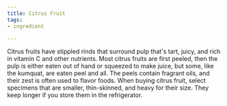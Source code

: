```yaml
---
title: Citrus Fruit
tags:
- ingredient

---
```

Citrus fruits have stippled rinds that surround pulp that's tart, juicy, and rich in vitamin C and other nutrients. Most citrus fruits are first peeled, then the pulp is either eaten out of hand or squeezed to make juice, but some, like the kumquat, are eaten peel and all. The peels contain fragrant oils, and their zest is often used to flavor foods. When buying citrus fruit, select specimens that are smaller, thin-skinned, and heavy for their size. They keep longer if you store them in the refrigerator.
